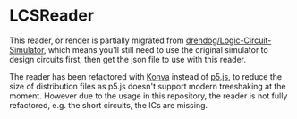 # LCSReader

This reader, or render is partially migrated from [drendog/Logic-Circuit-Simulator](https://github.com/drendog/Logic-Circuit-Simulator), which means you'll still need to use the original simulator to design circuits first, then get the json file to use with this reader.

The reader has been refactored with [Konva](https://github.com/konvajs/konva) instead of [p5.js](https://github.com/processing/p5.js), to reduce the size of distribution files as p5.js doesn't support modern treeshaking at the moment. However due to the usage in this repository, the reader is not fully refactored, e.g. the short circuits, the ICs are missing.

